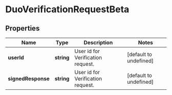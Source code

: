 # DuoVerificationRequestBeta

## Properties

Name | Type | Description | Notes
------------ | ------------- | ------------- | -------------
**userId** | **string** | User id for Verification request. | [default to undefined]
**signedResponse** | **string** | User id for Verification request. | [default to undefined]

